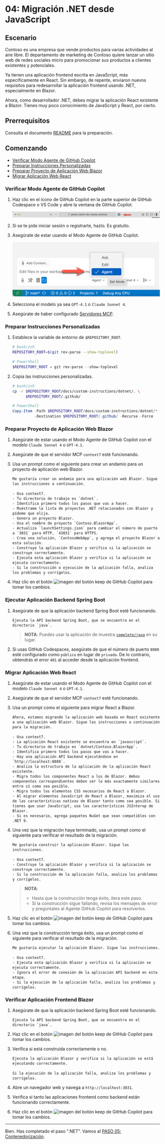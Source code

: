 # 04: Migración .NET desde JavaScript

## Escenario

Contoso es una empresa que vende productos para varias actividades al aire libre. El departamento de marketing de Contoso quiere lanzar un sitio web de redes sociales micro para promocionar sus productos a clientes existentes y potenciales.

Ya tienen una aplicación frontend escrita en JavaScript, más específicamente en React. Sin embargo, de repente, enviaron nuevos requisitos para redesarrollar la aplicación frontend usando .NET, especialmente en Blazor.

Ahora, como desarrollador .NET, debes migrar la aplicación React existente a Blazor. Tienes muy poco conocimiento de JavaScript y React, por cierto.

## Prerrequisitos

Consulta el documento [README](../README.md) para la preparación.

## Comenzando

- [Verificar Modo Agente de GitHub Copilot](#verificar-modo-agente-de-github-copilot)
- [Preparar Instrucciones Personalizadas](#preparar-instrucciones-personalizadas)
- [Preparar Proyecto de Aplicación Web Blazor](#preparar-proyecto-de-aplicación-web-blazor)
- [Migrar Aplicación Web React](#migrar-aplicación-web-react)

### Verificar Modo Agente de GitHub Copilot

1. Haz clic en el ícono de GitHub Copilot en la parte superior de GitHub Codespace o VS Code y abre la ventana de GitHub Copilot.

   ![Abrir GitHub Copilot Chat](../../../docs/images/setup-02.png)

1. Si se te pide iniciar sesión o registrarte, hazlo. Es gratuito.
1. Asegúrate de estar usando el Modo Agente de GitHub Copilot.

   ![Modo Agente de GitHub Copilot](../../../docs/images/setup-03.png)

1. Selecciona el modelo ya sea `GPT-4.1` o `Claude Sonnet 4`.
1. Asegúrate de haber configurado [Servidores MCP](./00-setup.md#configurar-servidores-mcp).

### Preparar Instrucciones Personalizadas

1. Establece la variable de entorno de `$REPOSITORY_ROOT`.

   ```bash
   # bash/zsh
   REPOSITORY_ROOT=$(git rev-parse --show-toplevel)
   ```

   ```powershell
   # PowerShell
   $REPOSITORY_ROOT = git rev-parse --show-toplevel
   ```

1. Copia las instrucciones personalizadas.

    ```bash
    # bash/zsh
    cp -r $REPOSITORY_ROOT/docs/custom-instructions/dotnet/. \
          $REPOSITORY_ROOT/.github/
    ```

    ```powershell
    # PowerShell
    Copy-Item -Path $REPOSITORY_ROOT/docs/custom-instructions/dotnet/* `
              -Destination $REPOSITORY_ROOT/.github/ -Recurse -Force
    ```

### Preparar Proyecto de Aplicación Web Blazor

1. Asegúrate de estar usando el Modo Agente de GitHub Copilot con el modelo `Claude Sonnet 4` o `GPT-4.1`.
1. Asegúrate de que el servidor MCP `context7` esté funcionando.
1. Usa un prompt como el siguiente para crear un andamio para un proyecto de aplicación web Blazor.

    ```text
    Me gustaría crear un andamio para una aplicación web Blazor. Sigue las instrucciones a continuación.

    - Usa context7.
    - Tu directorio de trabajo es `dotnet`.
    - Identifica primero todos los pasos que vas a hacer.
    - Muéstrame la lista de proyectos .NET relacionados con Blazor y pídeme que elija.
    - Genera un proyecto Blazor.
    - Usa el nombre de proyecto `Contoso.BlazorApp`.
    - Actualiza `launchSettings.json` para cambiar el número de puerto a `3031` para HTTP, `43031` para HTTPS.
    - Crea una solución, `ContosoWebApp`, y agrega el proyecto Blazor a esta solución.
    - Construye la aplicación Blazor y verifica si la aplicación se construye correctamente.
    - Ejecuta esta aplicación Blazor y verifica si la aplicación se ejecuta correctamente.
    - Si la construcción o ejecución de la aplicación falla, analiza los problemas y corrígelos.
    ```

1. Haz clic en el botón ![imagen del botón keep](https://img.shields.io/badge/keep-blue) de GitHub Copilot para tomar los cambios.

### Ejecutar Aplicación Backend Spring Boot

1. Asegúrate de que la aplicación backend Spring Boot esté funcionando.

    ```text
    Ejecuta la API backend Spring Boot, que se encuentra en el directorio `java`.
    ```

   > **NOTA**: Puedes usar la aplicación de muestra [`complete/java`](../complete/java/) en su lugar.

1. Si usas GitHub Codespaces, asegúrate de que el número de puerto `8080` esté configurado como `público` en lugar de `privado`. De lo contrario, obtendrás el error `401` al acceder desde la aplicación frontend.

### Migrar Aplicación Web React

1. Asegúrate de estar usando el Modo Agente de GitHub Copilot con el modelo `Claude Sonnet 4` o `GPT-4.1`.
1. Asegúrate de que el servidor MCP `context7` esté funcionando.
1. Usa un prompt como el siguiente para migrar React a Blazor.

    ```text
    Ahora, estamos migrando la aplicación web basada en React existente a una aplicación web Blazor. Sigue las instrucciones a continuación para la migración.
    
    - Usa context7.
    - La aplicación React existente se encuentra en `javascript`.
    - Tu directorio de trabajo es `dotnet/Contoso.BlazorApp`.
    - Identifica primero todos los pasos que vas a hacer.
    - Hay una aplicación API backend ejecutándose en `http://localhost:8080`.
    - Analiza la estructura de la aplicación de la aplicación React existente.
    - Migra todos los componentes React a los de Blazor. Ambos componentes correspondientes deben ser lo más exactamente similares entre sí como sea posible.
    - Migra todos los elementos CSS necesarios de React a Blazor.
    - Al migrar elementos JavaScript de React a Blazor, maximiza el uso de las características nativas de Blazor tanto como sea posible. Si tienes que usar JavaScript, usa las características JSInterop de Blazor.
    - Si es necesario, agrega paquetes NuGet que sean compatibles con .NET 9.
    ```

1. Una vez que la migración haya terminado, usa un prompt como el siguiente para verificar el resultado de la migración.

    ```text
    Me gustaría construir la aplicación Blazor. Sigue las instrucciones.

    - Usa context7.
    - Construye la aplicación Blazor y verifica si la aplicación se construye correctamente.
    - Si la construcción de la aplicación falla, analiza los problemas y corrígelos.
    ```

   > **NOTA**:
   >
   > - Hasta que la construcción tenga éxito, itera este paso.
   > - Si la construcción sigue fallando, revisa los mensajes de error y pregúntales al Agente GitHub Copilot para resolverlos.

1. Haz clic en el botón ![imagen del botón keep](https://img.shields.io/badge/keep-blue) de GitHub Copilot para tomar los cambios.
1. Una vez que la construcción tenga éxito, usa un prompt como el siguiente para verificar el resultado de la migración.

    ```text
    Me gustaría ejecutar la aplicación Blazor. Sigue las instrucciones.

    - Usa context7.
    - Ejecuta esta aplicación Blazor y verifica si la aplicación se ejecuta correctamente.
    - Ignora el error de conexión de la aplicación API backend en esta etapa.
    - Si la ejecución de la aplicación falla, analiza los problemas y corrígelos.
    ```

### Verificar Aplicación Frontend Blazor

1. Asegúrate de que la aplicación backend Spring Boot esté funcionando.

    ```text
    Ejecuta la API backend Spring Boot, que se encuentra en el directorio `java`.
    ```

1. Haz clic en el botón ![imagen del botón keep](https://img.shields.io/badge/keep-blue) de GitHub Copilot para tomar los cambios.
1. Verifica si está construida correctamente o no.

    ```text
    Ejecuta la aplicación Blazor y verifica si la aplicación se está ejecutando correctamente.

    Si la ejecución de la aplicación falla, analiza los problemas y corrígelos.
    ```

1. Abre un navegador web y navega a `http://localhost:3031`.
1. Verifica si tanto las aplicaciones frontend como backend están funcionando correctamente.
1. Haz clic en el botón ![imagen del botón keep](https://img.shields.io/badge/keep-blue) de GitHub Copilot para tomar los cambios.

---

Bien. Has completado el paso ".NET". Vamos al [PASO 05: Contenedorización](./05-containerization.md).